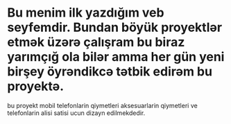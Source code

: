 # Bu menim ilk yazdığım veb seyfemdir. Bundan böyük proyektlər etmək üzərə çalışram bu biraz yarımçığ ola bilər amma her gün yeni birşey öyrəndikcə tətbik edirəm bu proyektə.
bu proyekt mobil telefonlarin qiymetleri aksesuarlarin qiymetleri ve telefonlarin alisi satisi ucun dizayn edilmekdedir.